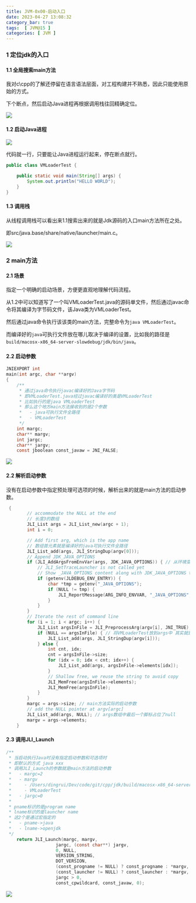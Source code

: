 ```yaml
---
title: JVM-0x00-启动入口
date: 2023-04-27 13:08:32
category_bar: true
tags:  [ JVM@15 ]
categories: [ JVM ]
---
```


### 1 定位jdk的入口

#### 1.1 全局搜索main方法

我对c\cpp的了解还停留在语言语法层面，对工程构建并不熟悉，因此只能使用原始的方式。

下个断点，然后启动Java进程再根据调用栈往回精确定位。

![](JVM-0x00-启动入口/image-20230427131417621.png)

#### 1.2 启动Java进程

![](JVM-0x00-启动入口/image-20230427131631218.png)

代码就一行，只要能让Java进程运行起来，停在断点就行。

```java
public class VMLoaderTest {

    public static void main(String[] args) {
        System.out.println("HELLO WORLD");
    }
}
```

#### 1.3 调用栈

从线程调用栈可以看出来1.1搜索出来的就是Jdk源码的入口main方法所在之处。

即src/java.base/share/native/launcher/main.c。

![](JVM-0x00-启动入口/image-20230427131959054.png)

### 2 main方法

#### 2.1 场景

指定一个明确的启动场景，方便更直观地理解代码流程。

从1.2中可以知道写了一个叫VMLoaderTest.java的源码单文件，然后通过javac命令将其编译为字节码文件，该Java类为VMLoaderTest。

然后通过java命令执行该该类的main方法，完整命令为``java VMLoaderTest``。

而编译好的`java`可执行文件放在哪儿取决于编译的设置，比如我的路径是`build/macosx-x86_64-server-slowdebug/jdk/bin/java`。

#### 2.2 启动参数

```c
JNIEXPORT int
main(int argc, char **argv)
{
    /**
     * 通过java命令执行javac编译好的Java字节码
     * 即VMLoaderTest.java经过javac编译好的类是VMLoaderTest
     * 比如执行的是java VMLoaderTest
     * 那么这个地方main方法接收到的是2个参数
     *   - java可执行文件全路径
     *   - VMLoaderTest
     */
    int margc;
    char** margv;
    int jargc;
    char** jargv;
    const jboolean const_javaw = JNI_FALSE;
```

![](JVM-0x00-启动入口/image-20230427153405355.png)

#### 2.2 解析启动参数

没有在启动参数中指定预处理可选项的时候，解析出来的就是main方法的启动参数。

```c
 {
        // accommodate the NULL at the end
        // 长度3的数组
        JLI_List args = JLI_List_new(argc + 1);
        int i = 0;

        // Add first arg, which is the app name
        // 数组首元素就是编译好的java可执行文件全路径
        JLI_List_add(args, JLI_StringDup(argv[0]));
        // Append JDK_JAVA_OPTIONS
        if (JLI_AddArgsFromEnvVar(args, JDK_JAVA_OPTIONS)) { // 从环境变量中加载键JDK_JAVA_OPTIONS对应的值放到列表args里面 没有配置这个环境变量这个分支不执行
            // JLI_SetTraceLauncher is not called yet
            // Show _JAVA_OPTIONS content along with JDK_JAVA_OPTIONS to aid diagnosis
            if (getenv(JLDEBUG_ENV_ENTRY)) {
                char *tmp = getenv("_JAVA_OPTIONS");
                if (NULL != tmp) {
                    JLI_ReportMessage(ARG_INFO_ENVVAR, "_JAVA_OPTIONS", tmp);
                }
            }
        }
        // Iterate the rest of command line
        for (i = 1; i < argc; i++) {
            JLI_List argsInFile = JLI_PreprocessArg(argv[i], JNI_TRUE);
            if (NULL == argsInFile) { // 将VMLoaderTest放到args中 其实就是为了将来JVM初始化好回调到Java类中的main方法
                JLI_List_add(args, JLI_StringDup(argv[i]));
            } else {
                int cnt, idx;
                cnt = argsInFile->size;
                for (idx = 0; idx < cnt; idx++) {
                    JLI_List_add(args, argsInFile->elements[idx]);
                }
                // Shallow free, we reuse the string to avoid copy
                JLI_MemFree(argsInFile->elements);
                JLI_MemFree(argsInFile);
            }
        }
        margc = args->size; // main方法实际的启动参数
        // add the NULL pointer at argv[argc]
        JLI_List_add(args, NULL); // args数组中最后一个脚标占位了null
        margv = args->elements;
    }
```

#### 2.3 调用JLI_Launch

```c
/**
 * 当启动执行Java时没有指定启动参数和可选项时
 * 即默认的方式 java xxx
 * 调用JLI_Launch的参数就是main方法的启动参数
 *   - margc=2
 *   - margv
 *     - /Users/dingrui/Dev/code/git/cpp/jdk/build/macosx-x86_64-server-slowdebug/jdk/bin/java
 *     - VMLoaderTest
 *   - jargc=0
 *
 * pname标识的是program name
 * lname标识的是launcher name
 * 这2个是通过宏指定的
 *   - pname->java
 *   - lname->openjdk
 */
    return JLI_Launch(margc, margv,
                   jargc, (const char**) jargv,
                   0, NULL,
                   VERSION_STRING,
                   DOT_VERSION,
                   (const_progname != NULL) ? const_progname : *margv,
                   (const_launcher != NULL) ? const_launcher : *margv,
                   jargc > 0,
                   const_cpwildcard, const_javaw, 0);
```



![](JVM-0x00-启动入口/image-20230427154208275.png)
